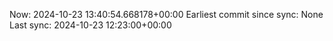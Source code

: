 Now: 2024-10-23 13:40:54.668178+00:00 Earliest commit since sync: None Last sync: 2024-10-23 12:23:00+00:00

